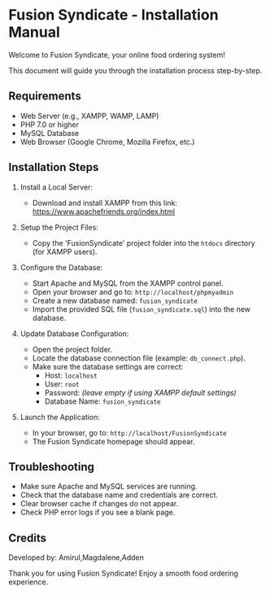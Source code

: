Fusion Syndicate - Installation Manual
=======================================

Welcome to Fusion Syndicate, your online food ordering system!

This document will guide you through the installation process step-by-step.

Requirements
------------
- Web Server (e.g., XAMPP, WAMP, LAMP)
- PHP 7.0 or higher
- MySQL Database
- Web Browser (Google Chrome, Mozilla Firefox, etc.)

Installation Steps
-------------------

1. Install a Local Server:
   - Download and install XAMPP from this link: 
     https://www.apachefriends.org/index.html

2. Setup the Project Files:
   - Copy the 'FusionSyndicate' project folder into the `htdocs` directory (for XAMPP users).

3. Configure the Database:
   - Start Apache and MySQL from the XAMPP control panel.
   - Open your browser and go to: `http://localhost/phpmyadmin`
   - Create a new database named: `fusion_syndicate`
   - Import the provided SQL file (`fusion_syndicate.sql`) into the new database.

4. Update Database Configuration:
   - Open the project folder.
   - Locate the database connection file (example: `db_connect.php`).
   - Make sure the database settings are correct:
     - Host: `localhost`
     - User: `root`
     - Password: *(leave empty if using XAMPP default settings)*
     - Database Name: `fusion_syndicate`

5. Launch the Application:
   - In your browser, go to: `http://localhost/FusionSyndicate`
   - The Fusion Syndicate homepage should appear.

Troubleshooting
---------------
- Make sure Apache and MySQL services are running.
- Check that the database name and credentials are correct.
- Clear browser cache if changes do not appear.
- Check PHP error logs if you see a blank page.

Credits
-------
Developed by: Amirul,Magdalene,Adden

Thank you for using Fusion Syndicate!
Enjoy a smooth food ordering experience.

